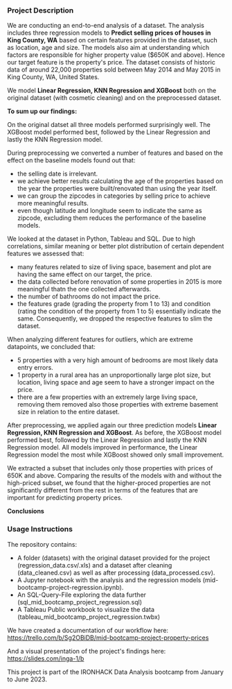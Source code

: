 ### Project Description

We are conducting an end-to-end analysis of a dataset. The analysis includes three regression models to **Predict selling prices of houses in King County, WA** based on certain features provided in the dataset, such as location, age and size. The models also aim at understanding which factors are responsible for higher property value ($650K and above). Hence our target feature is the property's price.
The dataset consists of historic data of around 22,000 properties sold between May 2014 and May 2015 in King County, WA, United States.

We model **Linear Regression, KNN Regression and XGBoost** both on the original dataset (with cosmetic cleaning) and on the preprocessed dataset.

**To sum up our findings:**

On the original datset all three models performed surprisingly well. The XGBoost model performed best, followed by the Linear Regression and lastly the KNN Regression model.

During preprocessing we converted a number of features and based on the effect on the baseline models found out that:
- the selling date is irrelevant.
- we achieve better results calculating the age of the properties based on the year the properties were built/renovated than using the year itself.
- we can group the zipcodes in categories by selling price to achieve more meaningful results.
- even though latitude and longitude seem to indicate the same as zipcode, excluding them reduces the performance of the baseline models.

We looked at the dataset in Python, Tableau and SQL. Due to high correlations, similar meaning or better plot distribution of certain dependent features we assessed that:  
- many features related to size of living space, basement and plot are having the same effect on our target, the price.
- the data collected before renovation of some properties in 2015 is more meaningful thatn the one collected afterwards.
- the number of bathrooms do not impact the price.
- the features grade (grading the property from 1 to 13) and condition (rating the condition of the property from 1 to 5) essentially indicate the same. 
Consequently, we dropped the respective features to slim the dataset.

When analyzing different features for outliers, which are extreme datapoints, we concluded that:
- 5 properties with a very high amount of bedrooms are most likely data entry errors. 
- 1 property in a rural area has an unproportionally large plot size, but location, living space and age seem to have a stronger impact on the price.
- there are a few properties with an extremely large living space, removing them removed also those properties with extreme basement size in relation to the entire dataset.

After preprocessing, we applied again our three prediction models **Linear Regression, KNN Regression and XGBoost**. As before, the XGBoost model performed best, followed by the Linear Regression and lastly the KNN Regression model. All models improved in performance, the Linear Regression model the most while XGBoost showed only small improvement.

We extracted a subset that includes only those properties with prices of 650K and above. Comparing the results of the models with and without the high-priced subset, we found that the higher-proced properties are not significantly different from the rest in terms of the features that are important for predicting property prices.

**Conclusions**






### Usage Instructions

The repository contains:
- A folder (datasets) with the original dataset provided for the project (regression_data.csv/.xls) and a dataset after cleaning (data_cleaned.csv) as well as after processing (data_processed.csv).
- A Jupyter notebook with the analysis and the regression models (mid-bootcamp-project-regression.ipynb). 
- An SQL-Query-File exploring the data further (sql_mid_bootcamp_project_regression.sql)
- A Tableau Public workbook to visualize the data (tableau_mid_bootcamp_project_regression.twbx)

We have created a documentation of our workflow here: https://trello.com/b/Sg2OBiDB/mid-bootcamp-project-property-prices

And a visual presentation of the project's findings here: https://slides.com/inga-1/b 

This project is part of the IRONHACK Data Analysis bootcamp from January to June 2023.

